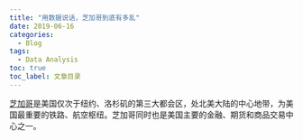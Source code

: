 ```yaml
---
title: "用数据说话，芝加哥到底有多乱"
date: 2019-06-16
categories:
  - Blog
tags:
  - Data Analysis
toc: true
toc_label: 文章目录
---
```





[芝加哥](https://en.wikipedia.org/wiki/Chicago)是美国仅次于纽约、洛杉矶的第三大都会区，处北美大陆的中心地带，为美国最重要的铁路、航空枢纽。芝加哥同时也是美国主要的金融、期货和商品交易中心之一。

